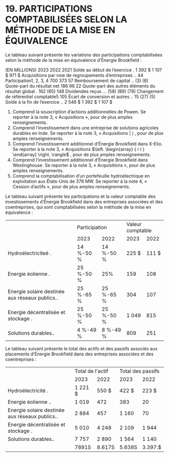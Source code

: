 # 19. PARTICIPATIONS COMPTABILISÉES SELON LA MÉTHODE DE LA MISE EN ÉQUIVALENCE  

Le tableau suivant présente les variations des participations comptabilisées selon la méthode de la mise en équivalence d’Énergie Brookfield :  

(EN MILLIONS) 2023 2022 2021 Solde au début de l’exercice . 1 392 \$ 1 107 \$ 971 \$ Acquisitions par voie de regroupements d’entreprises .. 44 Participation1, 2, 3, 4 700 373 57 Remboursement de capital .. (3) (8) Quote-part du résultat net 186 96 22 Quote-part des autres éléments du résultat global . 162 (65) 148 Dividendes reçus ... (58) (89) (78) Changement de référentiel comptable5 105 Écart de conversion et autres .. 15 (27) (5) Solde à la fin de l’exercice .. 2 546 \$ 1 392 \$ 1 107 \$  

1) Comprend la souscription d’actions additionnelles de Powen. Se reporter à la note 3, « Acquisitions », pour de plus amples renseignements.   
2) Comprend l’investissement dans une entreprise de solutions agricoles durables en Inde. Se reporter à la note 3, « Acquisitions $\left| ~ \right. \rangle$ , pour de plus amples renseignements.   
3) Comprend l’investissement additionnel d’Énergie Brookfield dans X-Elio. Se reporter à la note 3, « Acquisitions $\left. \begin{array} { r l } \end{array} \right. \rangle$ , pour de plus amples renseignements.   
4) Comprend l’investissement additionnel d’Énergie Brookfield dans Westinghouse. Se reporter à la note 3, « Acquisitions », pour de plus amples renseignements.   
5) Comprend la comptabilisation d’un portefeuille hydroélectrique en exploitation aux États-Unis de 378 MW. Se reporter à la note 4, « Cession d’actifs », pour de plus amples renseignements.  

Le tableau suivant présente les participations et la valeur comptable des investissements d’Énergie Brookfield dans des entreprises associées et des coentreprises, qui sont comptabilisées selon la méthode de la mise en équivalence :  

<html><body><table><tr><td rowspan="2"></td><td colspan="2">Participation</td><td colspan="2">Valeur comptable</td></tr><tr><td>2023</td><td>2022</td><td>2023</td><td>2022</td></tr><tr><td>Hydroélectriciteé .</td><td>14 %-50 %</td><td>14 %-50 %</td><td>225 $</td><td>111 $</td></tr><tr><td>Energie éolienne .</td><td>25 %-50 %</td><td>25%</td><td>159</td><td>108</td></tr><tr><td>Energie solaire destinée aux réseaux publics..</td><td>25 %-65 %</td><td>25 %-65 %</td><td>304</td><td>107</td></tr><tr><td>Energie décentralisée et stockage .</td><td>25 %-50 %</td><td>25 %-50 %</td><td>1 049</td><td>815</td></tr><tr><td>Solutions durables..</td><td>4 %-49 %</td><td>8 %-49 %</td><td>809</td><td>251</td></tr></table></body></html>  

Le tableau suivant présente le total des actifs et des passifs associés aux placements d’Énergie Brookfield dans des entreprises associées et des coentreprises :  

<html><body><table><tr><td rowspan="2"></td><td colspan="2">Total de l'actif</td><td colspan="2">Total des passifs</td></tr><tr><td>2023</td><td>2022</td><td>2023</td><td>2022</td></tr><tr><td>Hydroélectricité .</td><td>1 221 $</td><td>550 $</td><td>422 $</td><td>223 $</td></tr><tr><td>Energie éolienne ..</td><td>1 019</td><td>472</td><td>383</td><td>20</td></tr><tr><td>Energie solaire destinée aux réseaux publics..</td><td>2 884</td><td>457</td><td>1 160</td><td>70</td></tr><tr><td>Energie décentralisée et stockage .</td><td>5 010</td><td>4 248</td><td>2 109</td><td>1 944</td></tr><tr><td>Solutions durables..</td><td>7 757</td><td>2 890</td><td>1 564</td><td>1 140</td></tr><tr><td></td><td>7891S</td><td>8.617S</td><td>5.638S</td><td>3.397.$</td></tr></table></body></html>  
